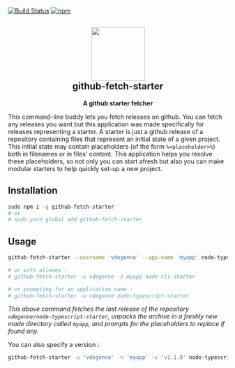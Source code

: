 [![Build Status](https://travis-ci.org/vdegenne/github-fetch-starter.svg?branch=master)](https://travis-ci.org/vdegenne/github-fetch-starter)
[![npm](https://img.shields.io/npm/v/github-fetch-starter.svg)](https://www.npmjs.com/package/github-fetch-starter)

<h2 align="center"><img src="https://www.purbis.com/images/laundry/lan2.png" height="123"><br>github-fetch-starter</h2>
<p align="center"><strong>A github starter fetcher</strong></p>

This command-line buddy lets you fetch releases on github. You can fetch any releases you want but this application was made specifically for releases representing a starter. A starter is just a github release of a repository containing files that represent an initial state of a given project. This initial state may contain placeholders (of the form `%<placeholder>%`) both in filenames or in files' content. This application helps you resolve these placeholders, so not only you can start afresh but also you can make modular starters to help quickly set-up a new project.


## Installation
```bash
sudo npm i -g github-fetch-starter
# or
# sudo yarn global add github-fetch-starter
```

## Usage

```bash
github-fetch-starter --username 'vdegenne' --app-name 'myapp' node-typescript-starter

# or with aliases :
# github-fetch-starter -u vdegenne -n myapp node-cli-starter

# or prompting for an application name :
# github-fetch-starter -u vdegenne node-typescript-starter
```

*This above command fetches the last release of the repository `vdegenne/node-typescript-starter`, unpacks the archive in a freshly new made directory called `myapp`, and prompts for the placeholders to replace if found any.*


You can also specify a version :

```bash
github-fetch-starter -u 'vdegenne' -n 'myapp' -v 'v1.1.0' node-typescript-starter
```
